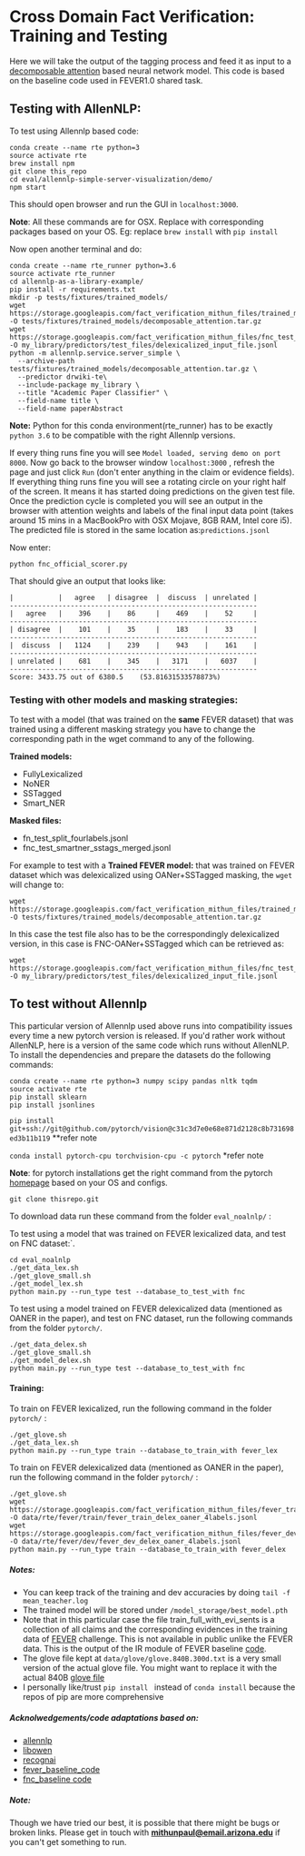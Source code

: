 
# Cross Domain Fact Verification: Training and Testing

Here we will take the output of the tagging process and feed it as input to a [decomposable attention](https://arxiv.org/pdf/1606.01933.pdf) based neural network model.
This code is based on the baseline code used in FEVER1.0
shared task.

 

## Testing with AllenNLP:

To test using Allennlp based code:

```
conda create --name rte python=3 
source activate rte
brew install npm
git clone this_repo
cd eval/allennlp-simple-server-visualization/demo/
npm start
``` 
This should open browser and run the GUI in `localhost:3000`.

**Note**: All these commands are for OSX.
 Replace with corresponding packages based on your OS. Eg: replace `brew install` with `pip install`

Now open another terminal and do:
```
conda create --name rte_runner python=3.6
source activate rte_runner
cd allennlp-as-a-library-example/
pip install -r requirements.txt
mkdir -p tests/fixtures/trained_models/
wget https://storage.googleapis.com/fact_verification_mithun_files/trained_models/FeverModels/Smart_NER/decomposable_attention.tar.gz -O tests/fixtures/trained_models/decomposable_attention.tar.gz
wget https://storage.googleapis.com/fact_verification_mithun_files/fnc_test_delex_oaner_4labels.jsonl -O my_library/predictors/test_files/delexicalized_input_file.jsonl
python -m allennlp.service.server_simple \
  --archive-path tests/fixtures/trained_models/decomposable_attention.tar.gz \
  --predictor drwiki-te\
  --include-package my_library \
  --title "Academic Paper Classifier" \
  --field-name title \
  --field-name paperAbstract
```

**Note:** Python for this conda environment(rte_runner) has to be exactly `python 3.6` to be compatible with the right Allennlp versions.

If every thing runs fine you will see `Model loaded, serving demo on port 8000`. Now go back to the browser window
`localhost:3000` , refresh the page and just click `Run` (don't enter anything in the claim or evidence fields). 
If everything thing runs fine you will see a rotating circle on your right half of the screen. It means
it has started doing predictions on the 
given test file. Once the prediction cycle is completed you will see an output in the browser with attention weights and labels of the final
input data point (takes around 15 mins in a MacBookPro with OSX Mojave, 8GB RAM, Intel core i5). The predicted file is 
stored in the same location as:`predictions.jsonl`

Now enter:

```
python fnc_official_scorer.py 
```

That should give an output that looks like:

```-------------------------------------------------------------
|           |   agree   | disagree  |  discuss  | unrelated |
-------------------------------------------------------------
|   agree   |    396    |    86     |    469    |    52     |
-------------------------------------------------------------
| disagree  |    101    |    35     |    183    |    33     |
-------------------------------------------------------------
|  discuss  |   1124    |    239    |    943    |    161    |
-------------------------------------------------------------
| unrelated |    681    |    345    |   3171    |   6037    |
-------------------------------------------------------------
Score: 3433.75 out of 6380.5	(53.81631533578873%)
```
### Testing with other models and masking strategies:
To test with a  model (that was trained on the **same** FEVER dataset) that was trained using a different masking strategy 
you have to change the corresponding  path in the wget command to any of the following.

**Trained  models:**
- FullyLexicalized
- NoNER
- SSTagged
- Smart_NER

**Masked files:**
- fn_test_split_fourlabels.jsonl
- fnc_test_smartner_sstags_merged.jsonl

For example to test with a **Trained FEVER model:** that was trained on FEVER dataset which was delexicalized
 using OANer+SSTagged masking, the `wget` will change to:

```
wget https://storage.googleapis.com/fact_verification_mithun_files/trained_models/FeverModels/SSTagged/decomposable_attention.tar.gz -O tests/fixtures/trained_models/decomposable_attention.tar.gz
```
In this case the test file also has to be the correspondingly delexicalized version, in this case is FNC-OANer+SSTagged
which can be retrieved as:
```
wget https://storage.googleapis.com/fact_verification_mithun_files/fnc_test_smartner_sstags_merged.jsonl -O my_library/predictors/test_files/delexicalized_input_file.jsonl
```


## To test without Allennlp
 
This particular version of Allennlp used above runs into compatibility issues every time a new pytorch version is released. If you'd rather work without AllenNLP, here is a version of the same code which runs without AllenNLP. To install the dependencies and prepare the datasets 
do the following commands:

```
conda create --name rte python=3 numpy scipy pandas nltk tqdm
source activate rte
pip install sklearn
pip install jsonlines
```
`pip install git+ssh://git@github.com/pytorch/vision@c31c3d7e0e68e871d2128c8b731698ed3b11b119` **refer note

`conda install pytorch-cpu torchvision-cpu -c pytorch` *refer note

**Note**: for pytorch installations get the right command from the pytorch [homepage](https://pytorch.org/) based on your OS and configs.
```
git clone thisrepo.git
```

To download data run these command from the folder `eval_noalnlp/` :




To test using a model that was trained on FEVER lexicalized data, and test on FNC dataset:`. 

```
cd eval_noalnlp
./get_data_lex.sh
./get_glove_small.sh
./get_model_lex.sh
python main.py --run_type test --database_to_test_with fnc 
```

To test using a model trained on FEVER delexicalized data (mentioned as OANER in the paper), and test on FNC dataset, run the following commands from the folder `pytorch/`. 
```
./get_data_delex.sh
./get_glove_small.sh
./get_model_delex.sh
python main.py --run_type test --database_to_test_with fnc 
```


#### Training:

To train on FEVER lexicalized, run the following command in the folder `pytorch/` :

``` 
./get_glove.sh
./get_data_lex.sh
python main.py --run_type train --database_to_train_with fever_lex

```


To train on FEVER delexicalized data (mentioned as OANER in the paper), run the following command in the folder `pytorch/` :

``` 
./get_glove.sh
wget https://storage.googleapis.com/fact_verification_mithun_files/fever_train_delex_oaner_4labels.jsonl  -O data/rte/fever/train/fever_train_delex_oaner_4labels.jsonl
wget https://storage.googleapis.com/fact_verification_mithun_files/fever_dev_delex_oaner_split_4labels.jsonl  -O data/rte/fever/dev/fever_dev_delex_oaner_4labels.jsonl
python main.py --run_type train --database_to_train_with fever_delex

```

##### Notes:
- You can keep track of the training and dev accuracies by doing `tail -f mean_teacher.log` 
- The trained model will be stored under `/model_storage/best_model.pth ` 
- Note that in this particular case the file train_full_with_evi_sents is a collection of all claims and the corresponding
 evidences in the training data of [FEVER](http://fever.ai/) challenge. This is not available in public unlike the FEVER data. 
 This is the output of the IR module of FEVER baseline [code](http://fever.ai/task.html).
- The glove file kept at `data/glove/glove.840B.300d.txt` is a very small version of the actual glove file. You might want to replace it with the actual 840B [glove file](https://nlp.stanford.edu/projects/glove/)
- I personally like/trust `pip install ` instead of `conda install`  because the repos of pip are more comprehensive

 

##### Acknolwedgements/code adaptations based on:
- [allennlp](https://github.com/allenai/allennlp)
- [libowen](https://github.com/libowen2121/SNLI-decomposable-attention)
- [recognai](https://github.com/recognai/get_started_with_deep_learning_for_text_with_allennlp)
- [fever_baseline_code](https://github.com/sheffieldnlp/fever-naacl-2018)
- [fnc_baseline code](https://github.com/FakeNewsChallenge/fnc-1)

##### Note: 
Though we have tried our best, it is possible that there might be bugs or broken links. Please get in touch with **mithunpaul@email.arizona.edu** if you can't get something to run.
